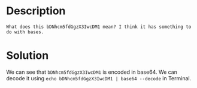 # Description
`What does this bDNhcm5fdGgzX3IwcDM1 mean? I think it has something to do with bases.`

# Solution
We can see that `bDNhcm5fdGgzX3IwcDM1` is encoded in base64.
We can decode it using `echo bDNhcm5fdGgzX3IwcDM1 | base64 --decode` in Terminal.
